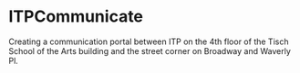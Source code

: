 ITPCommunicate
==============

Creating a communication portal between ITP on the 4th floor of the Tisch School of the Arts building and the street corner on Broadway and Waverly Pl.
